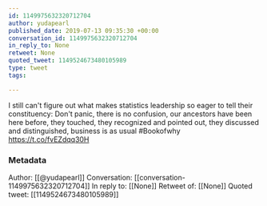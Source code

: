 ```yaml
---
id: 1149975632320712704
author: yudapearl
published_date: 2019-07-13 09:35:30 +00:00
conversation_id: 1149975632320712704
in_reply_to: None
retweet: None
quoted_tweet: 1149524673480105989
type: tweet
tags:

---
```


I still can't figure out what makes statistics leadership so eager to tell their constituency: Don't panic, there is no confusion, our ancestors have been here before, they touched, they recognized and pointed out, they discussed and distinguished, business is as usual #Bookofwhy https://t.co/fvEZdqq30H

### Metadata

Author: [[@yudapearl]]
Conversation: [[conversation-1149975632320712704]]
In reply to: [[None]]
Retweet of: [[None]]
Quoted tweet: [[1149524673480105989]]
